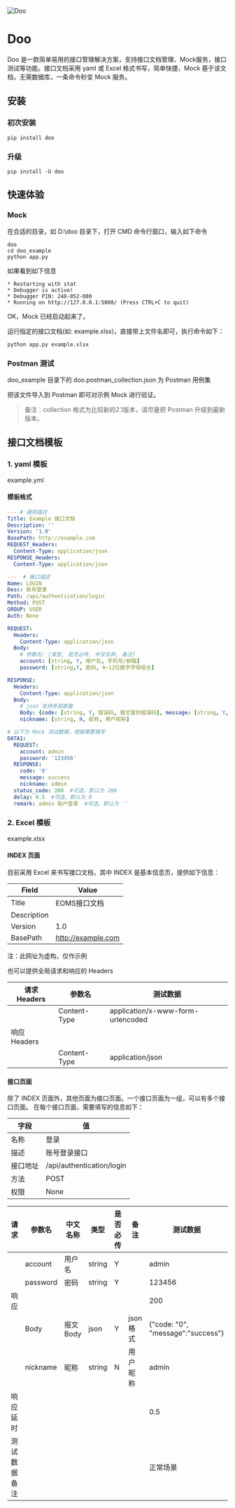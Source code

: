 ![Doo](https://github.com/tonglei100/doo/blob/master/logo.png?raw=true)

# Doo

Doo 是一款简单易用的接口管理解决方案，支持接口文档管理、Mock服务，接口测试等功能。接口文档采用 yaml 或 Excel 格式书写，简单快捷，Mock 基于该文档，无需数据库，一条命令秒变 Mock 服务。


## 安装

### 初次安装

    pip install doo

### 升级

    pip install -U doo

## 快速体验

### Mock

在合适的目录，如 D:\\doo 目录下，打开 CMD 命令行窗口，输入如下命令

```shell
doo
cd doo_example
python app.py
```

如果看到如下信息

```shell
* Restarting with stat
* Debugger is active!
* Debugger PIN: 248-052-080
* Running on http://127.0.0.1:5000/ (Press CTRL+C to quit)
```

OK，Mock 已经启动起来了。

运行指定的接口文档(如: example.xlsx)，直接带上文件名即可，执行命令如下：

    python app.py example.xlsx


### Postman 测试

doo_example 目录下的 doo.postman_collection.json 为 Postman 用例集

把该文件导入到 Postman 即可对示例 Mock 进行验证。

> 备注：collection 格式为比较新的2.1版本，请尽量把 Postman 升级到最新版本。


## 接口文档模板

### 1. yaml 模板

example.yml

#### 模板格式

```yml
--- # 通用描述
Title: Example 接口文档
Description: ''
Version: '1.0'
BasePath: http://example.com
REQUEST_Headers:
  Content-Type: application/json
RESPONSE_Headers:
  Content-Type: application/json

---  # 接口描述
Name: LOGIN
Desc: 账号登录
Path: /api/authentication/login
Method: POST
GROUP: USER
Auth: None

REQUEST:
  Headers:
    Content-Type: application/json
  Body:
    # 参数名: [类型, 是否必传, 中文名称, 备注]
    account: [string, Y, 用户名, 手机号/邮箱]
    password: [string,Y, 密码, 6~12位数字字母组合]

RESPONSE:
  Headers:
    Content-Type: application/json
  Body:
    # json 支持多层嵌套
    Body: {code: [string, Y, 错误码, 报文里的错误码], message: [string, Y, 提示信息, 出错时信息]}
    nickname: [string, N, 昵称, 用户昵称]

# 以下为 Mock 测试数据，根据需要填写
DATA1:
  REQUEST:
    account: admin
    password: '123456'
  RESPONSE:
    code: '0'
    message: success
    nickname: admin
  status_code: 200  #可选，默认为 200
  delay: 0.5  #可选，默认为 0
  remark: admin 账户登录  #可选，默认为 ''

```

### 2. Excel 模板

example.xlsx

#### INDEX 页面

目前采用 Excel 来书写接口文档，其中 INDEX 是基本信息页，提供如下信息：

| Field       | Value                |
| ----------- | -------------------- |
| Title       | EOMS接口文档          |
| Description |                      |
| Version     | 1.0                  |
| BasePath    | <http://example.com> |

注：此网址为虚构，仅作示例

也可以提供全局请求和响应的 Headers

| 请求Headers | 参数名          | 测试数据                       |
| ----------- | ------------ | --------------------------------- |
|             | Content-Type | application/x-www-form-urlencoded |
| 响应Headers  |              |                                   |
|             | Content-Type | application/json                  |

#### 接口页面

除了 INDEX 页面外，其他页面为接口页面。一个接口页面为一组，可以有多个接口页面。
在每个接口页面，需要填写的信息如下：

| 字段   | 值                         |
| ------ | -------------------------- |
| 名称   | 登录                       |
| 描述   | 账号登录接口               |
| 接口地址| /api/authentication/login |
| 方法   | POST                       |
| 权限   | None                       |

| 请求   | 参数名   | 中文名称 | 类型   | 是否必传| 备注   | 测试数据                          |
| ------ | -------- | -------- | ------ | ------- | ------ | --------------------------------- |
|        | account  | 用户名   | string | Y       |        | admin                             |
|        | password | 密码     | string | Y       |        | 123456                            |
| 响应   |          |          |        |         |        | 200                               |
|        | Body     | 报文Body | json   | Y       |json格式| {"code: "0", "message":"success"} |
|        | nickname | 昵称     | string | N       |用户昵称| admin                             |
|响应延时|          |          |        |         |        | 0.5                               |
| 测试数据备注 |    |          |        |         |        | 正常场景                          |
